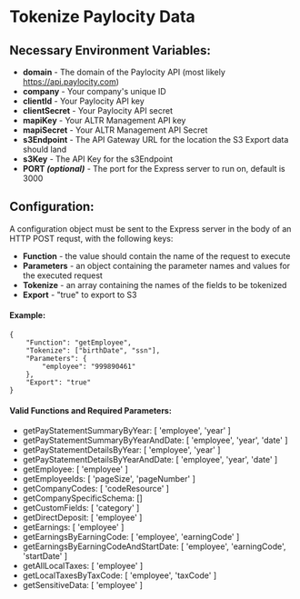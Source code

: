 # Tokenize Paylocity Data

## Necessary Environment Variables:
- **domain** - The domain of the Paylocity API (most likely https://api.paylocity.com)
- **company** - Your company's unique ID
- **clientId** - Your Paylocity API key
- **clientSecret** - Your Paylocity API secret
- **mapiKey** - Your ALTR Management API key
- **mapiSecret** - Your ALTR Management API Secret
- **s3Endpoint** - The API Gateway URL for the location the S3 Export data should land
- **s3Key** - The API Key for the s3Endpoint
- **PORT *(optional)*** - The port for the Express server to run on, default is 3000

## Configuration:

A configuration object must be sent to the Express server in the body of an HTTP POST requst, with the following keys:

- **Function** - the value should contain the name of the request to execute
- **Parameters** - an object containing the parameter names and values for the executed request
- **Tokenize** - an array containing the names of the fields to be tokenized
- **Export** - "true" to export to S3

#### Example:
```
{
    "Function": "getEmployee",
    "Tokenize": ["birthDate", "ssn"],
    "Parameters": {
        "employee": "999890461"
    },
    "Export": "true"
}
```

#### Valid Functions and Required Parameters:
- getPayStatementSummaryByYear: [ 'employee', 'year' ]
- getPayStatementSummaryByYearAndDate: [ 'employee', 'year', 'date' ]
- getPayStatementDetailsByYear: [ 'employee', 'year' ]
- getPayStatementDetailsByYearAndDate: [ 'employee', 'year', 'date' ]
- getEmployee: [ 'employee' ]
- getEmployeeIds: [ 'pageSize', 'pageNumber' ]
- getCompanyCodes: [ 'codeResource' ]
- getCompanySpecificSchema: []
- getCustomFields: [ 'category' ]
- getDirectDeposit: [ 'employee' ]
- getEarnings: [ 'employee' ]
- getEarningsByEarningCode: [ 'employee', 'earningCode' ]
- getEarningsByEarningCodeAndStartDate: [ 'employee', 'earningCode', 'startDate' ]
- getAllLocalTaxes: [ 'employee' ]
- getLocalTaxesByTaxCode: [ 'employee', 'taxCode' ]
- getSensitiveData: [ 'employee' ]
